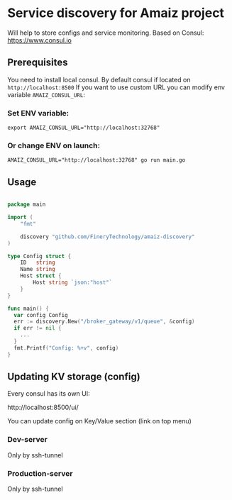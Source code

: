 # Service discovery for Amaiz project

Will help to store configs and service monitoring.
Based on Consul: https://www.consul.io

## Prerequisites

You need to install local consul.
By default consul if located on `http://localhost:8500`
If you want to use custom URL you can modify env variable `AMAIZ_CONSUL_URL`:

### Set ENV variable:

```
export AMAIZ_CONSUL_URL="http://localhost:32768"
```

### Or change ENV on launch:

```
AMAIZ_CONSUL_URL="http://localhost:32768" go run main.go
```

## Usage

```go

package main

import (
	"fmt"

	discovery "github.com/FineryTechnology/amaiz-discovery"
)

type Config struct {
	ID   string
	Name string
	Host struct {
		Host string `json:"host"`
	}
}

func main() {
  var config Config
  err := discovery.New("/broker_gateway/v1/queue", &config)
  if err != nil {
    ...
  }
  fmt.Printf("Config: %+v", config)
}

```

## Updating KV storage (config)

Every consul has its own UI:

http://localhost:8500/ui/

You can update config on Key/Value section (link on top menu)

### Dev-server

Only by ssh-tunnel

### Production-server

Only by ssh-tunnel